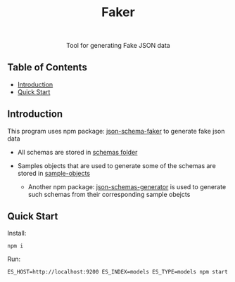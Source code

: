 <h1 align="center"> Faker </h1> <br>

<p align="center">
Tool for generating Fake JSON data
</p>

## Table of Contents

* [Introduction](#introduction)
* [Quick Start](#quickstart)

## Introduction

This program uses npm package: [json-schema-faker](https://www.npmjs.com/package/json-schema-faker) to generate fake json data

* All schemas are stored in [schemas folder](schemas)
* Samples objects that are used to generate some of the schemas are stored in [sample-objects](sample-objects)

  * Another npm package: [json-schemas-generator](https://www.npmjs.com/package/json-schema-generator) is used to generate such schemas from their corresponding sample obejcts

## Quick Start

Install:

```
npm i
```

Run:

```
ES_HOST=http://localhost:9200 ES_INDEX=models ES_TYPE=models npm start
```
